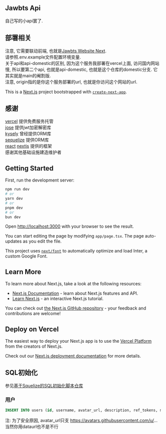 ## Jawbts Api
自己写的小api罢了.  

## 部署相关

注意, 它需要联动前端, 也就是[Jawbts Website Next](https://github.com/winsrewu/jawbts-website-next/).  
请参照.env.example文件配置环境变量.  
关于api和api-domestic的区别, 因为这个服务我部署在vercel上面, 访问国内网站慢, 所以要第二个api, 也就是api-domestic, 也就是这个仓库的domestic分支. 它其实就是main的阉割版.  
注意, origin指的是你这个服务部署的url, 也就是你访问这个网站的url.  

This is a [Next.js](https://nextjs.org/) project bootstrapped with [`create-next-app`](https://github.com/vercel/next.js/tree/canary/packages/create-next-app).

## 感谢
[vercel](https://vercel.com/) 提供免费服务托管  
[jose](https://www.npmjs.com/package/jose) 提供jwt加密解密库  
[kysely](https://www.npmjs.com/package/kysely) 曾经提供ORM库  
[sequelize](https://www.npmjs.com/package/sequelize) 提供ORM库  
[react](https://reactjs.org/) [nextjs](https://nextjs.org/) 提供的框架  
感谢其他基础设施建造维护者  

## Getting Started

First, run the development server:

```bash
npm run dev
# or
yarn dev
# or
pnpm dev
# or
bun dev
```

Open [http://localhost:3000](http://localhost:3000) with your browser to see the result.

You can start editing the page by modifying `app/page.tsx`. The page auto-updates as you edit the file.

This project uses [`next/font`](https://nextjs.org/docs/basic-features/font-optimization) to automatically optimize and load Inter, a custom Google Font.

## Learn More

To learn more about Next.js, take a look at the following resources:

- [Next.js Documentation](https://nextjs.org/docs) - learn about Next.js features and API.
- [Learn Next.js](https://nextjs.org/learn) - an interactive Next.js tutorial.

You can check out [the Next.js GitHub repository](https://github.com/vercel/next.js/) - your feedback and contributions are welcome!

## Deploy on Vercel

The easiest way to deploy your Next.js app is to use the [Vercel Platform](https://vercel.com/new?utm_medium=default-template&filter=next.js&utm_source=create-next-app&utm_campaign=create-next-app-readme) from the creators of Next.js.

Check out our [Next.js deployment documentation](https://nextjs.org/docs/deployment) for more details.

## SQL初始化
参见[基于Squelize的SQL初始化脚本仓库](https://github.com/JwbFut/jawbts-api-next-db/)
### 用户
```sql
INSERT INTO users (id, username, avatar_url, description, ref_tokens, music_data) VALUES (78122384,'winsrewu','https://avatars.githubusercontent.com/u/78122384?v=4','','[]', '[]');
```
注: 为了安全原因, avatar_url只支 https://avatars.githubusercontent.com/u/...  当然你用dataurl也不是不行  